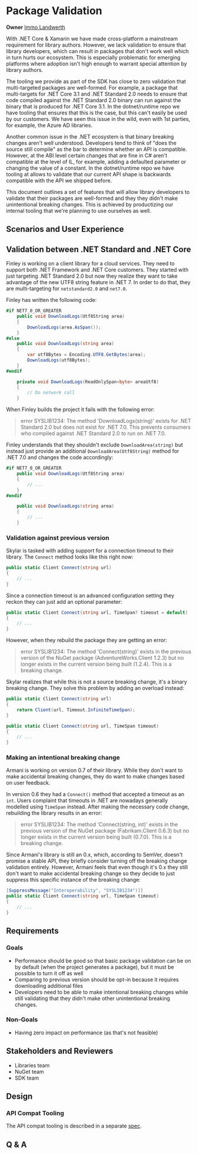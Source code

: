 # Package Validation

**Owner** [Immo Landwerth](https://github.com/terrajobst)

With .NET Core & Xamarin we have made cross-platform a mainstream requirement
for library authors. However, we lack validation to ensure that library
developers, which can result in packages that don't work well which in turn
hurts our ecosystem. This is especially problematic for emerging platforms where
adoption isn't high enough to warrant special attention by library authors.

The tooling we provide as part of the SDK has close to zero validation that
multi-targeted packages are well-formed. For example, a package that
multi-targets for .NET Core 3.1 and .NET Standard 2.0 needs to ensure that code
compiled against the .NET Standard 2.0 binary can run against the binary that is
produced for .NET Core 3.1. In the dotnet/runtime repo we have tooling that
ensures that this is the case, but this can't easily be used by our customers.
We have seen this issue in the wild, even with 1st parties, for example, the
Azure AD libraries.

Another common issue in the .NET ecosystem is that binary breaking changes
aren't well understood. Developers tend to think of "does the source still
compile" as the bar to determine whether an API is compatible. However, at the
ABI level certain changes that are fine in C# aren't compatible at the level of
IL, for example, adding a defaulted parameter or changing the value of a
constant. In the dotnet/runtime repo we have tooling at allows to validate that
our current API shape is backwards compatible with the API we shipped before.

This document outlines a set of features that will allow library developers to
validate that their packages are well-formed and they they didn't make
unintentional breaking changes. This is achieved by productizing our internal
tooling that we're planning to use ourselves as well.

## Scenarios and User Experience

## Validation between .NET Standard and .NET Core

Finley is working on a client library for a cloud services. They need to support
both .NET Framework and .NET Core customers. They started with just targeting
.NET Standard 2.0 but now they realize they want to take advantage of the new
UTF8 string feature in .NET 7. In order to do that, they are multi-targeting for
`netstandard2.0` and `net7.0`.

Finley has written the following code:

```C#
#if NET7_0_OR_GREATER
    public void DownloadLogs(Utf8String area)
    {
        DownloadLogs(area.AsSpan());
    }
#else
    public void DownloadLogs(string area)
    {
        var utf8Bytes = Encoding.UTF8.GetBytes(area);
        DownloadLogs(utf8Bytes);
    }
#endif

    private void DownloadLogs(ReadOnlySpan<byte> areaUtf8)
    {
        // Do network call
    }
```

When Finley builds the project it fails with the following error:

> error SYSLIB1234: The method 'DownloadLogs(string)' exists for .NET Standard
> 2.0 but does not exist for .NET 7.0. This prevents consumers who compiled
> against .NET Standard 2.0 to run on .NET 7.0.

Finley understands that they shouldn't exclude `DownloadArea(string)` but
instead just provide an additional `DownloadArea(Utf8String)` method for .NET
7.0 and changes the code accordingly:

```C#
#if NET7_0_OR_GREATER
    public void DownloadLogs(Utf8String area)
    {
        // ...
    }
#endif

    public void DownloadLogs(string area)
    {
        // ...
    }
```

### Validation against previous version

Skylar is tasked with adding support for a connection timeout to their library.
The `Connect` method looks like this right now:

```C#
public static Client Connect(string url)
{
    // ...
}
```

Since a connection timeout is an advanced configuration setting they reckon they
can just add an optional parameter:

```C#
public static Client Connect(string url, TimeSpan? timeout = default)
{
    // ...
}
```

However, when they rebuild the package they are getting an error:

> error SYSLIB1234: The method 'Connect(string)' exists in the previous version
> of the NuGet package (AdventureWorks.Client 1.2.3) but no longer exists in the
> current version being built (1.2.4). This is a breaking change.

Skylar realizes that while this is not a source breaking change, it's a binary
breaking change. They solve this problem by adding an overload instead:

```C#
public static Client Connect(string url)
{
    return Client(url, Timeout.InfiniteTimeSpan);
}

public static Client Connect(string url, TimeSpan timeout)
{
    // ...
}
```

### Making an intentional breaking change

Armani is working on version 0.7 of their library. While they don't want to make
accidental breaking changes, they do want to make changes based on user feedback.

In version 0.6 they had a `Connect()` method that accepted a timeout as an
`int`. Users complaint that timeouts in .NET are nowadays generally modelled
using `TimeSpan` instead. After making the necessary code change, rebuilding the
library results in an error:

> error SYSLIB1234: The method 'Connect(string, int)' exists in the previous
> version of the NuGet package (Fabrikam.Client 0.6.3) but no longer exists in
> the current version being built (0.7.0). This is a breaking change.

Since Armani's library is still an 0.x, which, according to SemVer, doesn't
promise a stable API, they briefly consider turning off the breaking change
validation entirely. However, Armani feels that even though it's 0.x they still
don't want to make accidental breaking change so they decide to just suppress
this specific instance of the breaking change:

```C#
[SuppressMessage("Interoperability", "SYSLIB1234")]]
public static Client Connect(string url, TimeSpan timeout)
{
    // ...
}
```

## Requirements

### Goals

* Performance should be good so that basic package validation can be on by
  default (when the project generates a package), but it must be possible to
  turn it off as well
* Comparing to previous version should be opt-in because it requires downloading
  additional files
* Developers need to be able to make intentional breaking changes while still
  validating that they didn't make other unintentional breaking changes.

### Non-Goals

* Having zero impact on performance (as that's not feasible)

## Stakeholders and Reviewers

* Libraries team
* NuGet team
* SDK team

## Design

### API Compat Tooling

The API compat tooling is described in a separate [spec][api-compat-spec].

## Q & A

[api-compat-spec]: https://github.com/dotnet/designs/pull/177